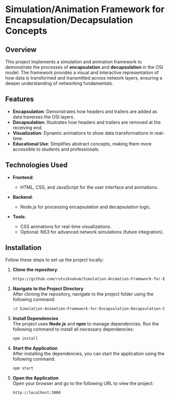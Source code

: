 # **Simulation/Animation Framework for Encapsulation/Decapsulation Concepts**

## **Overview**  
This project implements a simulation and animation framework to demonstrate the processes of **encapsulation** and **decapsulation** in the OSI model. The framework provides a visual and interactive representation of how data is transformed and transmitted across network layers, ensuring a deeper understanding of networking fundamentals.  

## **Features**  
- **Encapsulation**: Demonstrates how headers and trailers are added as data traverses the OSI layers.  
- **Decapsulation**: Illustrates how headers and trailers are removed at the receiving end.  
- **Visualization**: Dynamic animations to show data transformations in real-time.  
- **Educational Use**: Simplifies abstract concepts, making them more accessible to students and professionals.  

## **Technologies Used**  
- **Frontend**:  
  - HTML, CSS, and JavaScript for the user interface and animations.  

- **Backend**:  
  - Node.js for processing encapsulation and decapsulation logic.  

- **Tools**:  
  - CSS animations for real-time visualizations.  
  - Optional: NS3 for advanced network simulations (future integration).  

## **Installation**  
Follow these steps to set up the project locally:  

1. **Clone the repository**:  
   ```bash
   https://github.com/rutviknakum/Simulation-Animation-Framework-for-Encapsulation-Decapsulation-Concepts.git
   ```

2. **Navigate to the Project Directory**  
   After cloning the repository, navigate to the project folder using the following command:
   
   ```bash
   cd Simulation-Animation-Framework-for-Encapsulation-Decapsulation-Concepts
   ```

3. **Install Dependencies**  
   The project uses **Node.js** and **npm** to manage dependencies. Run the following command to install all necessary dependencies:
   
   ```bash
   npm install
   ```

4. **Start the Application**  
   After installing the dependencies, you can start the application using the following command:
   
   ```bash
   npm start
   ```

5. **Open the Application**  
   Open your browser and go to the following URL to view the project:
   
   ```text
   http://localhost:3000
   ```



